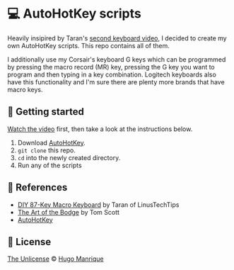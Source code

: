 # :computer: AutoHotKey scripts

Heavily insipired by Taran's [second keyboard video](https://youtu.be/Arn8ExQ2Gjg?t=362), I decided to create my own AutoHotKey scripts. This repo contains all of them.

I additionally use my Corsair's keyboard G keys which can be programmed by pressing the macro record (MR) key, pressing the G key you want to program and then typing in a key combination. Logitech keyboards also have this functionality and I'm sure there are plenty more brands that have macro keys.

## :triangular_ruler: Getting started

[Watch the video](https://youtu.be/Arn8ExQ2Gjg?t=362) first, then take a look at the instructions below.

1. Download [AutoHotKey](https://autohotkey.com/).
2. `git clone` this repo.
3. `cd` into the newly created directory.
4. Run any of the scripts

## :memo: References

- [DIY 87-Key Macro Keyboard](https://www.youtube.com/watch?v=Arn8ExQ2Gjg) by Taran of LinusTechTips
- [The Art of the Bodge](https://www.youtube.com/watch?v=lIFE7h3m40U) by Tom Scott
- [AutoHotKey](https://github.com/AutoHotkey/AutoHotkey)

## :book: License

[The Unlicense](LICENSE) © [Hugo Manrique](https://hugmanrique.me)